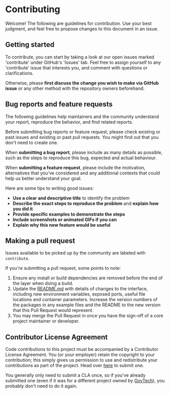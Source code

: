 # Contributing

Welcome! The following are guidelines for contribution. Use your best judgment, and feel free to propose changes to this document in an issue.

## Getting started

To contribute, you can start by taking a look at our open issues marked 'contribute' under GitHub's 'Issues' tab. Feel free to assign yourself to any 'contribute' issue that interests you, and comment with questions or clarifications. 

Otherwise, please **first discuss the change you wish to make via GitHub issue** or any other method with the repository owners beforehand.

## Bug reports and feature requests

The following guidelines help maintainers and the community understand your report, reproduce the behavior, and find related reports.

Before submitting bug reports or feature request, please check existing or past issues and existing or past pull requests. You might find out that you don't need to create one.

When **submitting a bug report**, please include as many details as possible, such as the steps to reproduce this bug, expected and actual behaviour.

When **submitting a feature request**, please include the motivation, alternatives that you've considered and any additional contexts that could help us better understand your goal.

Here are some tips to writing good issues:

- **Use a clear and descriptive title** to identify the problem
- **Describe the exact steps to reproduce the problem** and **explain how you did it**
- **Provide specific examples to demonstrate the steps**
- **Include screenshots or animated GIFs if you can**
- **Explain why this new feature would be useful**

## Making a pull request

Issues available to be picked up by the community are labeled with `contribute`.

If you're submitting a pull request, some points to note:

1. Ensure any install or build dependencies are removed before the end of the layer when doing a build.
2. Update the [README.md](https://go.gov.sg/formsg-readme) with details of changes to the interface, including new environment variables, exposed ports, useful file locations and container parameters. Increase the version numbers of the packages in any example files and the README to the new version that this Pull Request would represent.
3. You may merge the Pull Request in once you have the sign-off of a core project maintainer or developer.

## Contributor License Agreement

Code contributions to this project must be accompanied by a Contributor License Agreement. You (or your employer) retain the copyright to your contribution; this simply gives us permission to use and redistribute your contributions as part of the project.
Head over [here](https://go.gov.sg/ogp-cla) to submit one.

You generally only need to submit a CLA once, so if you've already submitted one (even if it was for a different project owned by [GovTech](https://www.tech.gov.sg)), you probably don't need to do it again.

